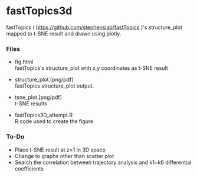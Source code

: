 # fastTopics3d

fastTopics ( https://github.com/stephenslab/fastTopics )'s structure_plot mapped to t-SNE result and drawn using plotly.

### Files
 - fig.html   
       fastTopics's structure_plot with x,y coordinates as t-SNE result

 - structure_plot.[png/pdf]   
       fastTopics structure_plot output.

 - tsne_plot.[png/pdf]    
       t-SNE results

 - fastTopics3D_attempt.R   
       R code used to create the figure
    
    
### To-Do
- Place t-SNE result at z=1 in 3D space
- Change to graphs other than scatter plot
- Search the correlation between trajectory analysis and k1~k6 differential coefficients

